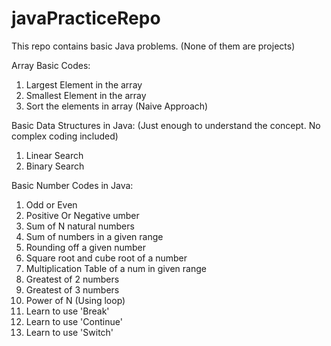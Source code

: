 # javaPracticeRepo

This repo contains basic Java problems. (None of them are projects) 

Array Basic Codes:
1. Largest Element in the array
2. Smallest Element in the array
3. Sort the elements in array (Naive Approach)

Basic Data Structures in Java: (Just enough to understand the concept. No complex coding included)
1. Linear Search
2. Binary Search

Basic Number Codes in Java:
1. Odd or Even
2. Positive Or Negative umber
3. Sum of N natural numbers
4. Sum of numbers in a given range
5. Rounding off a given number
6. Square root and cube root of a number
7. Multiplication Table of a num in given range
8. Greatest of 2 numbers
9. Greatest of 3 numbers
10. Power of N (Using loop)
11. Learn to use 'Break'
12. Learn to use 'Continue'
13. Learn to use 'Switch'
